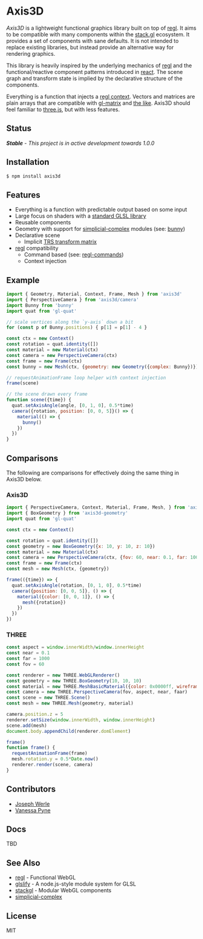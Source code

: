 Axis3D
======

*Axis3D* is a lightweight functional graphics library built on top of
[regl][regl]. It aims to be compatible with many components within the
[stack.gl](http://stack.gl) ecosystem. It provides a set of components
with sane defaults. It is not intended to replace existing libraries,
but instead provide an alternative way for rendering graphics.

This library is heavily inspired by the underlying mechanics of [regl][regl]
and the functional/reactive component patterns introduced in
[react](https://github.com/facebook/react). The scene graph and transform
state is implied by the declarative structure of the components.

Everything is a function that injects a [regl context][regl-context].
Vectors and matrices are plain arrays that are compatible with
[gl-matrix](https://github.com/toji/gl-matrix) and
[the like](https://www.npmjs.com/search?q=gl-matrix). Axis3D should
feel familiar to [three.js](https://github.com/mrdoob/three.js), but
with less features.

## Status

***Stable*** - *This project is in active development towards _1.0.0_*

## Installation

```js
$ npm install axis3d
```

## Features

* Everything is a function with predictable output based on some input
* Large focus on shaders with a [standard GLSL library](src/core/glsl)
* Reusable components
* Geometry with support for [simplicial-complex][simplicial-complex] modules (see: [bunny][bunny])
* Declarative scene
  * Implicit [TRS transform matrix][transformation-matrix]
* [regl][regl] compatibility
  * Command based (see: [regl-commands][regl-commands])
  * Context injection

## Example

```js
import { Geometry, Material, Context, Frame, Mesh } from 'axis3d'
import { PerspectiveCamera } from 'axis3d/camera'
import Bunny from 'bunny'
import quat from 'gl-quat'

// scale vertices along the `y-axis` down a bit
for (const p of Bunny.positions) { p[1] = p[1] - 4 }

const ctx = new Context()
const rotation = quat.identity([])
const material = new Material(ctx)
const camera = new PerspectiveCamera(ctx)
const frame = new Frame(ctx)
const bunny = new Mesh(ctx, {geometry: new Geometry({complex: Bunny})})

// requestAnimationFrame loop helper with context injection
frame(scene)

// the scene drawn every frame
function scene({time}) {
  quat.setAxisAngle(angle, [0, 1, 0], 0.5*time)
  camera({rotation, position: [0, 0, 5]}() => {
    material(() => {
      bunny()
    })
  })
}
```

## Comparisons

The following are comparisons for effectively doing the same thing in Axis3D
below.

### Axis3D

```js
import { PerspectiveCamera, Context, Material, Frame, Mesh, } from 'axis3d'
import { BoxGeometry } from 'axis3d-geometry'
import quat from 'gl-quat'

const ctx = new Context()

const rotation = quat.identity([])
const geometry = new BoxGeometry({x: 10, y: 10, z: 10})
const material = new Material(ctx)
const camera = new PerspectiveCamera(ctx, {fov: 60, near: 0.1, far: 1000})
const frame = new Frame(ctx)
const mesh = new Mesh(ctx, {geometry})

frame(({time}) => {
  quat.setAxisAngle(rotation, [0, 1, 0], 0.5*time)
  camera({position: [0, 0, 5]}, () => {
    material({color: [0, 0, 1]}, () => {
      mesh({rotation})
    })
  })
})
```

### THREE

```js
const aspect = window.innerWidth/window.innerHeight
const near = 0.1
const far = 1000
const fov = 60

const renderer = new THREE.WebGLRenderer()
const geometry = new THREE.BoxGeometry(10, 10, 10)
const material = new THREE.MeshBasicMaterial({color: 0x0000ff, wireframe: true})
const camera = new THREE.PerspectiveCamera(fov, aspect, near, faar)
const scene = new THREE.Scene()
const mesh = new THREE.Mesh(geometry, material)

camera.position.z = 5
renderer.setSize(window.innerWidth, window.innerHeight)
scene.add(mesh)
document.body.appendChild(renderer.domElement)

frame()
function frame() {
  requestAnimationFrame(frame)
  mesh.rotation.y = 0.5*Date.now()
  renderer.render(scene, camera)
}
```

## Contributors

* [Joseph Werle](https://github.com/jwerle)
* [Vanessa Pyne](https://github.com/vipyne)

## Docs

TBD

## See Also

* [regl][regl] - Functional WebGL
* [glslify][glslify] - A node.js-style module system for GLSL
* [stackgl][stackgl] - Modular WebGL components
* [simplicial-complex][simplicial-complex]

## License

MIT

[regl]: https://github.com/regl-project/regl
[bunny]: https://github.com/mikolalysenko/bunny
[stackgl]: https://github.com/stackgl
[glslify]: https://github.com/stackgl/glslify
[regl-context]: https://github.com/regl-project/regl/blob/gh-pages/API.md#context
[regl-commands]: https://github.com/regl-project/regl/blob/gh-pages/API.md#commands
[simplicial-complex]: https://github.com/mikolalysenko/simplicial-complex
[transformation-matrix]: https://en.wikipedia.org/wiki/Transformation_matrix
